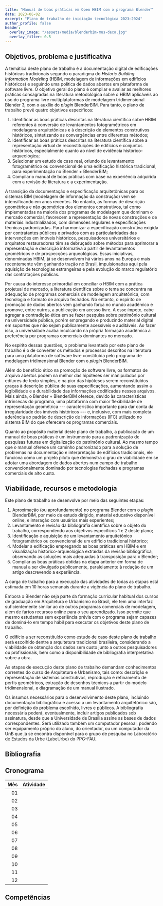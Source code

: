 ```yaml
---
title: "Manual de boas práticas em Open HBIM com o programa Blender"
date: 2023-06-02
excerpt: "Plano de trabalho de iniciação tecnológica 2023–2024"
author_profile: false
header:
  overlay_image: "/assets/media/blenderbim-mus-deco.jpg"
  overlay_filter: 0.5
---
```


## Objetivos, problema e justificativa ##

<!--5000 caracteres-->

A temática deste plano de trabalho é a documentação digital de
edificações históricas tradicionais segundo o paradigma do *Historic
Building Information Modeling* (HBIM, modelagem de informações em
edifícios históricos) e seguindo uma política de dados abertos em
plataforma de software livre. O objetivo geral do plano é compilar e
avaliar as melhores práticas consagradas na literatura metodológica
sobre o HBIM aplicáveis ao uso do programa livre multiplataformas de
modelagem tridimensional Blender 3, com o auxílio do *plugin*
BlenderBIM. Para tanto, o plano de trabalho prevê quatro objetivos
específicos:

1. Identificar as boas práticas descritas na literatura científica sobre
   HBIM referentes à conversão de levantamentos fotogramétricos em
   modelagens arquitetônicas e à descrição de elementos construtivos
   históricos, sintetizando as convergências entre diferentes métodos;
2. Identificar as boas práticas descritas na literatura científica sobre
   a representação virtual de reconstituições de edifícios e conjuntos
   históricos, especialmente quanto ao nível de evidência
   histórico-arqueológica;
3. Selecionar um estudo de caso real, oriundo de levantamento
   fotogramétrico ou convencional de uma edificação histórica
   tradicional, para experimentação no Blender + BlenderBIM;
4. Compilar o manual de boas práticas com base na experiência adquirida
   com a revisão de literatura e a experimentação.

A transição da documentação e especificação arquitetônicas para os
sistemas BIM (modelagem de informação da construção) vem se
intensificando em anos recentes. No entanto, as formas de descrição
geométrica e não geométrica dos elementos construtivos, tal como
implementadas na maioria dos programas de modelagem que dominam o
mercado comercial, favorecem a representação de novas construções e de
materiais industrializados, com dimensões regulares e especificações
técnicas padronizadas. Para harmonizar a especificação construtiva
exigida por contratantes públicos e privados com as particularidades das
intervenções em imóveis históricos, pesquisadores universitários e
arquitetos restauradores têm se debruçado sobre métodos para aprimorar a
representação e descrição informativa a partir de levantamentos
geométricos e de prospecções arqueológicas. Essas iniciativas,
denominadas HBIM, já se desenvolvem há vários anos na Europa e mais
recentemente vêm ganhando tração no Brasil, impulsionadas aqui pela
aquisição de tecnologias estrangeiras e pela evolução do marco
regulatório das contratações públicas.

Por causa do interesse primordial em conciliar o HBIM com a prática
projetual de mercado, a literatura científica sobre o tema se concentra
na adequação de programas comerciais de modelagem arquitetônica, com
tecnologia e formato de arquivo fechados. No entanto, o espírito de
promoção de dados abertos vem ganhando força no mundo acadêmico e
promove, entre outros, a publicação em acesso livre. A esse ímpeto, cabe
agregar a contradição ética em se fazer pesquisa sobre patrimônio
cultural na universidade pública, porém empregando e produzindo material
digital em suportes que não sejam publicamente acessíveis e auditáveis.
Ao fazer isso, a universidade acaba inculcando na própria formação
acadêmica a preferência por programas comerciais dominantes no mercado.

No espírito dessas questões, o problema levantado por este plano de
trabalho é o de converter os métodos e processos descritos na literatura
para uma plataforma de software livre constituída pelo programa de
modelagem tridimensional Blender com o *plugin* BlenderBIM.

Além do benefício ético na promoção de software livre, os formatos de
arquivo abertos podem na melhor das hipóteses ser manipulados por
editores de texto simples, e na pior das hipóteses serem reconstituídos
graças à descrição pública de suas especificações, aumentando assim a
legibilidade e a durabilidade das informações codificadas nesses
arquivos. Mais ainda, o Blender + BlenderBIM oferece, devido às
características intrínsecas do programa, uma plataforma com maior
flexibilidade de representação geométrica --- característica importante
para dar conta da irregularidade dos imóveis históricos --- e,
inclusive, com mais completa aderência ao padrão de descrição de
informações (IFC) utilizado no sistema BIM do que oferecem os programas
comerciais.

Quanto ao propósito material deste plano de trabalho, a publicação de um
manual de boas práticas é um instrumento para a padronização de
pesquisas futuras em digitalização do patrimônio cultural. Ao mesmo
tempo que o manual oferece um caminho padronizado para a solução de
problemas na documentação e interpretação de edifícios tradicionais, ele
funciona como um projeto piloto que demonstra o grau de viabilidade em
se adotar uma abordagem de dados abertos num campo de trabalho
convencionalmente dominado por tecnologias fechadas e programas
comerciais de alto custo.

## Viabilidade, recursos e metodologia ##

<!--4000 caracteres-->

Este plano de trabalho se desenvolve por meio das seguintes etapas:

1. Aproximação (ou aprofundamento) no programa Blender com o *plugin*
   BlenderBIM, por meio de estudo dirigido, material educativo
   disponível online, e interação com usuários mais experientes;
2. Levantamento e revisão da bibliografia científica sobre o objeto do
   trabalho, correspondendo aos objetivos específicos 1 e 2 deste plano;
3. Identificação e aquisição de um levantamento arquitetônico
   fotogramétrico ou convencional de um edifício tradicional histórico;
4. Modelar a edificação empregando as boas práticas em HBIM e em
   visualização histórico-arqueológica extraídas da revisão
   bibliográfica, observando as soluções mais adequadas à transposição
   para o Blender;
5. Compilar as boas práticas obtidas na etapa anterior em forma de
   manual a ser divulgado publicamente, paralelamente à redação de um
   artigo descrevendo a experiência.

A carga de trabalho para a execução das atividades de todas as etapas
está estimada em 10 horas semanais durante a vigência do plano de
trabalho.

Embora o Blender não seja parte da formação curricular habitual dos
cursos de graduação em Arquitetura e Urbanismo no Brasil, ele tem uma
interfaz suficientemente similar ao de outros programas comerciais de
modelagem, além de fartos recursos online para o seu aprendizado. Isso
permite que mesmo estudantes sem experiência prévia com o programa sejam
capazes de dominá-lo em tempo hábil para executar os objetivos deste
plano de trabalho.

O edifício a ser reconstituído como estudo de caso deste plano de
trabalho será escolhido dentre a arquitetura tradicional brasileira,
considerando a viabilidade de obtenção dos dados sem custo junto a
outros pesquisadores ou profissionais, bem como a disponibilidade de
bibliografia interpretativa sobre a obra.

As etapas de execução deste plano de trabalho demandam conhecimentos
correntes do curso de Arquitetura e Urbanismo, tais como: descrição e
representação de sistemas construtivos, reprodução e refinamento de
perfis geométricos, extração de desenhos técnicos a partir do modelo
tridimensional, e diagramação de um manual ilustrado.

Os insumos necessários para o desenvolvimento deste plano, incluindo
documentação bibliográfica e acesso a um levantamento arquitetônico são,
por definição do problema escolhido, livres e públicos. A bibliografia
necessária poderá, eventualmente, incluir artigos publicados sob
assinatura, desde que a Universidade de Brasília assine as bases de
dados correspondentes. Será utilizado também um computador pessoal,
podendo ser equipamento próprio do aluno, do orientador, ou um
computador da UnB que já se encontra disponível para o grupo de pesquisa
no Laboratório de Estudos da Urbe (LabeUrbe) do PPG–FAU.

## Bibliografia ##

<!--2000 caracteres-->

## Cronograma ##

| Mês | Atividade |
|----:|:----------|
|  01 |
|  02 |
|  03 |
|  04 |
|  05 |
|  06 |
|  07 |
|  08 |
|  09 |
|  10 |
|  11 |
|  12 |

## Competências ##

<!--1000 caracteres-->
